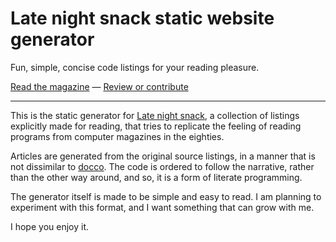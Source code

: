 Late night snack static website generator
=========================================

Fun, simple, concise code listings for your reading pleasure.

[Read the magazine](https://latenightsnack.io) — 
[Review or contribute](https://github.com/zenoamaro/late-night-snack)

---

This is the static generator for [Late night snack], a collection of
listings explicitly made for reading, that tries to replicate the
feeling of reading programs from computer magazines in the eighties.

Articles are generated from the original source listings, in a manner
that is not dissimilar to [docco]. The code is ordered to follow the
narrative, rather than the other way around, and so, it is a form of
literate programming.

The generator itself is made to be simple and easy to read. I am
planning to experiment with this format, and I want something that can
grow with me.

I hope you enjoy it.

[Late night snack]: https://latenightsnack.io
[docco]: http://ashkenas.com/docco